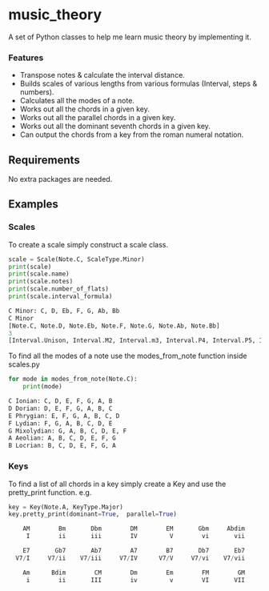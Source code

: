 
# music_theory

A set of Python classes to help me learn music theory by implementing it.
 
 ### Features
- Transpose notes & calculate the interval distance.
- Builds scales of various lengths from various formulas (Interval, steps & numbers).
- Calculates all the modes of a note.
- Works out all the chords in a given key.
- Works out all the parallel chords in a given key.
- Works out all the dominant seventh chords in a given key.
- Can output the chords from a key from the roman numeral notation.  
  

## Requirements

No extra packages are needed.

## Examples

### Scales
To create a scale simply construct a scale class.

```python
scale = Scale(Note.C, ScaleType.Minor)
print(scale)
print(scale.name)
print(scale.notes)
print(scale.number_of_flats)
print(scale.interval_formula)
```

```python
C Minor: C, D, Eb, F, G, Ab, Bb
C Minor
[Note.C, Note.D, Note.Eb, Note.F, Note.G, Note.Ab, Note.Bb]
3
[Interval.Unison, Interval.M2, Interval.m3, Interval.P4, Interval.P5, Interval.m6, Interval.m7]
```

To find all the modes of a note use the modes_from_note function inside scales.py

```python
for mode in modes_from_note(Note.C):
    print(mode)
```

```python
C Ionian: C, D, E, F, G, A, B
D Dorian: D, E, F, G, A, B, C
E Phrygian: E, F, G, A, B, C, D
F Lydian: F, G, A, B, C, D, E
G Mixolydian: G, A, B, C, D, E, F
A Aeolian: A, B, C, D, E, F, G
B Locrian: B, C, D, E, F, G, A
```

### Keys
To find a list of all chords in a key simply create a Key and use the pretty_print function. e.g.
```python
key = Key(Note.A, KeyType.Major)
key.pretty_print(dominant=True,  parallel=True)
```

```python
    AM        Bm       Dbm        DM        EM       Gbm     Abdim
     I        ii       iii        IV         V        vi       vii

    E7       Gb7       Ab7        A7        B7       Db7       Eb7
  V7/I     V7/ii    V7/iii     V7/IV      V7/V     V7/vi    V7/vii

    Am      Bdim        CM        Dm        Em        FM        GM
     i        ii       III        iv         v        VI       VII
```
